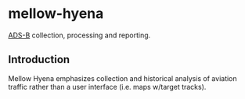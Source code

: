 mellow-hyena
=============

[ADS-B](https://en.wikipedia.org/wiki/Automatic_Dependent_Surveillance%E2%80%93Broadcast) collection, processing and reporting.

## Introduction
Mellow Hyena emphasizes collection and historical analysis of aviation traffic rather than a user interface (i.e. maps w/target tracks).  

